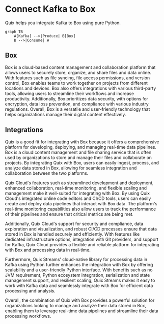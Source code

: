 # Connect Kafka to Box

Quix helps you integrate Kafka to Box using pure Python.

```mermaid
graph TB
    A[Kafka] -->|Produce| B[Box]
    B -->|Consume| A
```

## Box

Box is a cloud-based content management and collaboration platform that allows users to securely store, organize, and share files and data online. With features such as file syncing, file access permissions, and version control, Box enables teams to work together on projects from different locations and devices. Box also offers integrations with various third-party tools, allowing users to streamline their workflows and increase productivity. Additionally, Box prioritizes data security, with options for encryption, data loss prevention, and compliance with various industry regulations. Overall, Box is a versatile and user-friendly technology that helps organizations manage their digital content effectively.

## Integrations

Quix is a good fit for integrating with Box because it offers a comprehensive platform for developing, deploying, and managing real-time data pipelines. Box is a cloud content management and file sharing service that is often used by organizations to store and manage their files and collaborate on projects. By integrating Quix with Box, users can easily ingest, process, and analyze data stored in Box, allowing for seamless integration and collaboration between the two platforms.

Quix Cloud's features such as streamlined development and deployment, enhanced collaboration, real-time monitoring, and flexible scaling and management make it well-suited for integrating with Box. By using Quix Cloud's integrated online code editors and CI/CD tools, users can easily create and deploy data pipelines that interact with Box data. The platform's real-time monitoring capabilities also allow users to track the performance of their pipelines and ensure that critical metrics are being met.

Additionally, Quix Cloud's support for security and compliance, data exploration and visualization, and robust CI/CD processes ensure that data stored in Box is handled securely and efficiently. With features like dedicated infrastructure options, integration with Git providers, and support for Kafka, Quix Cloud provides a flexible and reliable platform for integrating with Box and processing data in real-time.

Furthermore, Quix Streams' cloud-native library for processing data in Kafka using Python further enhances the integration with Box by offering scalability and a user-friendly Python interface. With benefits such as no JVM requirement, Python ecosystem integration, serialization and state management support, and resilient scaling, Quix Streams makes it easy to work with Kafka data and seamlessly integrate with Box for efficient data processing and analysis.

Overall, the combination of Quix with Box provides a powerful solution for organizations looking to manage and analyze their data stored in Box, enabling them to leverage real-time data pipelines and streamline their data processing workflows.

